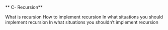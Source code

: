 ** C- Recursion**

What is recursion
How to implement recursion
In what situations you should implement recursion
In what situations you shouldn’t implement recursion